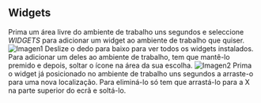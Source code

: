 ## Widgets

Prima um área livre do ambiente de trabalho uns segundos e seleccione *WIDGETS* para adicionar um widget ao ambiente de trabalho que quiser.
![Imagen1](http://static.energysistem.com/images/manuals/42800/58d8e247b5640.jpg)
Deslize o dedo para baixo para ver todos os widgets instalados. Para adicionar um deles ao ambiente de trabalho, tem que mantê-lo premido e depois, soltar o ícone na área da sua escolha.
![Imagen2](http://static.energysistem.com/images/manuals/42800/58d8e2790def5.jpg)
Prima o widget já posicionado no ambiente de trabalho uns segundos a arraste-o para uma nova localização. Para eliminá-lo só tem que arrastá-lo para a X na parte superior do ecrã e soltá-lo.

